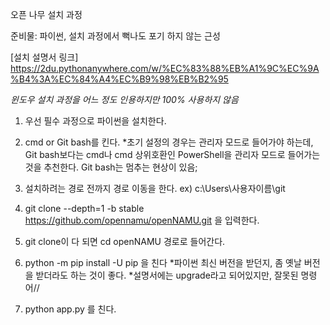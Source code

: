 오픈 나무 설치 과정

준비물: 파이썬, 설치 과정에서 뻑나도 포기 하지 않는 근성

[설치 설명서 링크]
https://2du.pythonanywhere.com/w/%EC%83%88%EB%A1%9C%EC%9A%B4%3A%EC%84%A4%EC%B9%98%EB%B2%95


*윈도우 설치 과정을 어느 정도 인용하지만 100% 사용하지 않음*

1. 우선 필수 과정으로 파이썬을 설치한다.

2. cmd or Git bash를 킨다.
*초기 설정의 경우는 관리자 모드로 들어가야 하는데, Git bash보다는 cmd나 cmd 상위호환인 PowerShell을 관리자 모드로 들어가는 것을 추천한다.  Git bash는 멈추는 현상이 있음;

3. 설치하려는 경로 전까지 경로 이동을 한다. 
ex) c:\Users\사용자이름\git

3. git clone --depth=1 -b stable https://github.com/opennamu/openNAMU.git 을 입력한다.

4. git clone이 다 되면 cd openNAMU 경로로 들어간다.

5. python -m pip install -U pip 을 친다
*파이썬 최신 버전을 받던지, 좀 옛날 버전을 받더라도 하는 것이 좋다.
*설명서에는 upgrade라고 되어있지만, 잘못된 명령어//

6. python app.py 를 친다.




